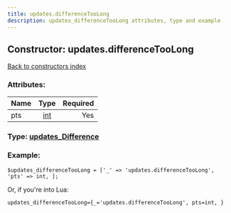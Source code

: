 ```yaml
---
title: updates.differenceTooLong
description: updates_differenceTooLong attributes, type and example
---
```

## Constructor: updates.differenceTooLong  
[Back to constructors index](index.md)



### Attributes:

| Name     |    Type       | Required |
|----------|:-------------:|---------:|
|pts|[int](../types/int.md) | Yes|



### Type: [updates\_Difference](../types/updates_Difference.md)


### Example:

```
$updates_differenceTooLong = ['_' => 'updates.differenceTooLong', 'pts' => int, ];
```  

Or, if you're into Lua:  


```
updates_differenceTooLong={_='updates.differenceTooLong', pts=int, }

```



